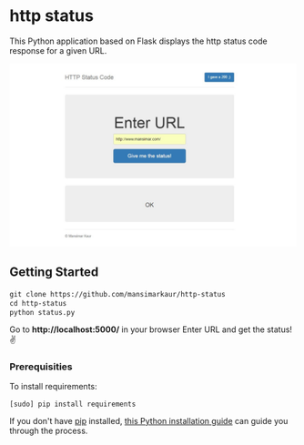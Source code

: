 # http status

This Python application based on Flask displays the http status code response for a given URL.

![Screenshot for http-status](/static/img/screenshot.jpg?raw=true "Screenshot for http-status")


## Getting Started
```
git clone https://github.com/mansimarkaur/http-status
cd http-status
python status.py
```
Go to **http://localhost:5000/** in your browser
Enter URL and get the status! :v:


### Prerequisities

To install requirements:

```
[sudo] pip install requirements
```
	 	
If you don't have [pip](https://pip.pypa.io) installed, [this Python installation guide](http://docs.python-guide.org/en/latest/starting/installation) can guide you through the process.







